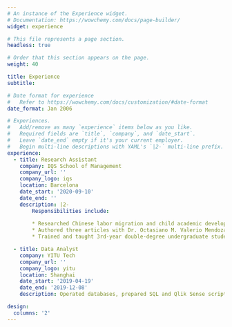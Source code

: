 ```yaml
---
# An instance of the Experience widget.
# Documentation: https://wowchemy.com/docs/page-builder/
widget: experience

# This file represents a page section.
headless: true

# Order that this section appears on the page.
weight: 40

title: Experience
subtitle:

# Date format for experience
#   Refer to https://wowchemy.com/docs/customization/#date-format
date_format: Jan 2006

# Experiences.
#   Add/remove as many `experience` items below as you like.
#   Required fields are `title`, `company`, and `date_start`.
#   Leave `date_end` empty if it's your current employer.
#   Begin multi-line descriptions with YAML's `|2-` multi-line prefix.
experience:
  - title: Research Assistant
    company: IQS School of Management
    company_url: ''
    company_logo: iqs
    location: Barcelona
    date_start: '2020-09-10'
    date_end: ''
    description: |2-
        Responsibilities include:
        
        * Researched Chinese labor migration and child academic development for the Horizon 2020 CHINEQUALJUSTICE project.
        * Authored three articles with Dr. Octasiano M. Valerio Mendoza, Dr. Flavio Comim, and Dr. Mihály Tamás Borsi.
        * Trained and taught 3rd-year double-degree undergraduate students in Econometrics and Forecasting.

  - title: Data Analyst
    company: YITU Tech
    company_url: ''
    company_logo: yitu
    location: Shanghai
    date_start: '2019-04-19'
    date_end: '2019-12-08'
    description: Operated databases, prepared SQL and Qlik Sense scripts for business analyses, visualized data with interactive dashboards, wrote weekly reports and assisted in product development, etc.

design:
  columns: '2'
---
```

